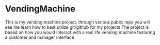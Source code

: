 # VendingMachine
This is my vending machine project, through various public repo you will see me learn how to best utilize git/github for my projects
The project is based on how you would interact with a real life vending machine featuring a customer and manager interface
